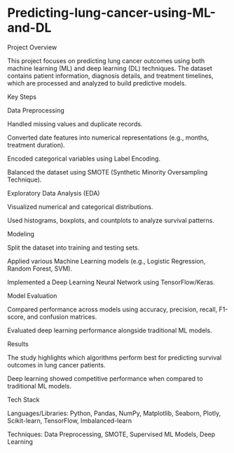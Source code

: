 # Predicting-lung-cancer-using-ML-and-DL
Project Overview

This project focuses on predicting lung cancer outcomes using both machine learning (ML) and deep learning (DL) techniques. The dataset contains patient information, diagnosis details, and treatment timelines, which are processed and analyzed to build predictive models.

Key Steps

Data Preprocessing

Handled missing values and duplicate records.

Converted date features into numerical representations (e.g., months, treatment duration).

Encoded categorical variables using Label Encoding.

Balanced the dataset using SMOTE (Synthetic Minority Oversampling Technique).

Exploratory Data Analysis (EDA)

Visualized numerical and categorical distributions.

Used histograms, boxplots, and countplots to analyze survival patterns.

Modeling

Split the dataset into training and testing sets.

Applied various Machine Learning models (e.g., Logistic Regression, Random Forest, SVM).

Implemented a Deep Learning Neural Network using TensorFlow/Keras.

Model Evaluation

Compared performance across models using accuracy, precision, recall, F1-score, and confusion matrices.

Evaluated deep learning performance alongside traditional ML models.

Results

The study highlights which algorithms perform best for predicting survival outcomes in lung cancer patients.

Deep learning showed competitive performance when compared to traditional ML models.

Tech Stack

Languages/Libraries: Python, Pandas, NumPy, Matplotlib, Seaborn, Plotly, Scikit-learn, TensorFlow, Imbalanced-learn

Techniques: Data Preprocessing, SMOTE, Supervised ML Models, Deep Learning

